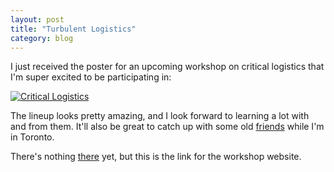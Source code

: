 ```yaml
---
layout: post
title: "Turbulent Logistics"
category: blog
---
```

I just received the poster for an upcoming workshop on critical logistics that I'm super excited to be participating in:

[![Critical Logistics](/img/poster.png)](/img/poster-back.pdf)

The lineup looks pretty amazing, and I look forward to learning a lot with and from them. It'll also be great to catch up with some old [friends](http://www.millionsofmovingparts.org) while I'm in Toronto.
 
There's nothing [there](https://turbulentcirculation.wordpress.com) yet, but this is the link for the workshop website.
